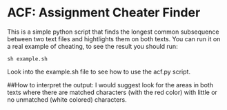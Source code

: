 # ACF: Assignment Cheater Finder

This is a simple python script that finds the longest common subsequence between two text files and hightlights them on both texts.
You can run it on a real example of cheating, to see the result you should run:

`sh example.sh`

Look into the example.sh file to see how to use the acf.py script.

##How to interpret the output:
I would suggest look for the areas in both texts where there are matched characters (with the red color) with little or no unmatched (white colored) characters.
